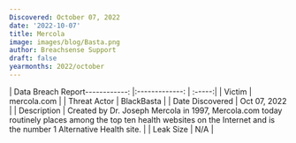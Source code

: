 ```yaml
---
Discovered: October 07, 2022
date: '2022-10-07'
title: Mercola
image: images/blog/Basta.png
author: Breachsense Support
draft: false
yearmonths: 2022/october
---
```


| Data Breach Report------------:     |:-------------:    | :-----:|
| Victim      | mercola.com      | 
| Threat Actor      | BlackBasta      | 
| Date Discovered      | Oct 07, 2022      | 
| Description      | Created by Dr. Joseph Mercola in 1997, Mercola.com today routinely places among the top ten health websites on the Internet and is the number 1 Alternative Health site.       | 
| Leak Size      | N/A      | 

